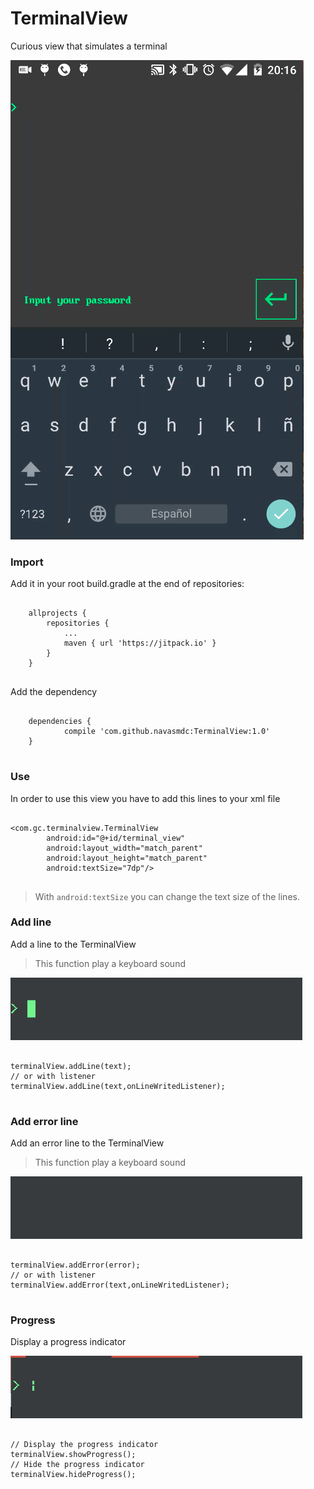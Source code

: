 # TerminalView
Curious view that simulates a terminal 

![Add Line](images/demo.gif)

### Import
Add it in your root build.gradle at the end of repositories:

```

	allprojects {
		repositories {
			...
			maven { url 'https://jitpack.io' }
		}
	}
	

```
Add the dependency

```

	dependencies {
	        compile 'com.github.navasmdc:TerminalView:1.0'
	}
	

```


### Use

In order to use this view you have to add this lines to your xml file

```

<com.gc.terminalview.TerminalView
        android:id="@+id/terminal_view"
        android:layout_width="match_parent"
        android:layout_height="match_parent"
        android:textSize="7dp"/>


```

> With `android:textSize` you can change the text size of the lines.

### Add line

Add a line to the TerminalView
> This function play a keyboard sound

![Add Line](images/add_line.gif)

```

terminalView.addLine(text);
// or with listener
terminalView.addLine(text,onLineWritedListener);


```

### Add error line

Add an error line to the TerminalView

> This function play a keyboard sound

![Add Line](images/add_error.gif)

```

terminalView.addError(error);
// or with listener
terminalView.addError(text,onLineWritedListener);


```

### Progress

Display a progress indicator

![Add Line](images/progress.gif)

```

// Display the progress indicator
terminalView.showProgress();
// Hide the progress indicator
terminalView.hideProgress();


```